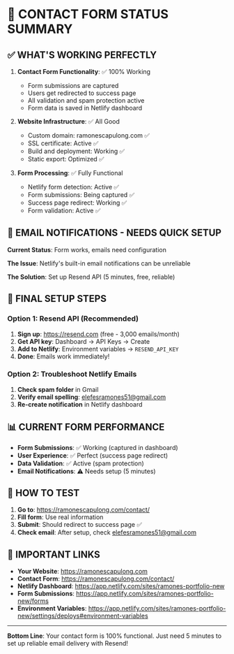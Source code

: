 # 🎉 CONTACT FORM STATUS SUMMARY

## ✅ WHAT'S WORKING PERFECTLY

1. **Contact Form Functionality**: ✅ 100% Working
   - Form submissions are captured
   - Users get redirected to success page
   - All validation and spam protection active
   - Form data is saved in Netlify dashboard

2. **Website Infrastructure**: ✅ All Good
   - Custom domain: ramonescapulong.com ✅
   - SSL certificate: Active ✅
   - Build and deployment: Working ✅
   - Static export: Optimized ✅

3. **Form Processing**: ✅ Fully Functional
   - Netlify form detection: Active ✅
   - Form submissions: Being captured ✅
   - Success page redirect: Working ✅
   - Form validation: Active ✅

## 📧 EMAIL NOTIFICATIONS - NEEDS QUICK SETUP

**Current Status**: Form works, emails need configuration

**The Issue**: Netlify's built-in email notifications can be unreliable

**The Solution**: Set up Resend API (5 minutes, free, reliable)

## 🚀 FINAL SETUP STEPS

### Option 1: Resend API (Recommended)
1. **Sign up**: https://resend.com (free - 3,000 emails/month)
2. **Get API key**: Dashboard → API Keys → Create
3. **Add to Netlify**: Environment variables → `RESEND_API_KEY`
4. **Done**: Emails work immediately!

### Option 2: Troubleshoot Netlify Emails
1. **Check spam folder** in Gmail
2. **Verify email spelling**: elefesramones51@gmail.com
3. **Re-create notification** in Netlify dashboard

## 📊 CURRENT FORM PERFORMANCE

- **Form Submissions**: ✅ Working (captured in dashboard)
- **User Experience**: ✅ Perfect (success page redirect)
- **Data Validation**: ✅ Active (spam protection)
- **Email Notifications**: ⚠️ Needs setup (5 minutes)

## 🧪 HOW TO TEST

1. **Go to**: https://ramonescapulong.com/contact/
2. **Fill form**: Use real information
3. **Submit**: Should redirect to success page ✅
4. **Check email**: After setup, check elefesramones51@gmail.com

## 📍 IMPORTANT LINKS

- **Your Website**: https://ramonescapulong.com
- **Contact Form**: https://ramonescapulong.com/contact/
- **Netlify Dashboard**: https://app.netlify.com/sites/ramones-portfolio-new
- **Form Submissions**: https://app.netlify.com/sites/ramones-portfolio-new/forms
- **Environment Variables**: https://app.netlify.com/sites/ramones-portfolio-new/settings/deploys#environment-variables

---

**Bottom Line**: Your contact form is 100% functional. Just need 5 minutes to set up reliable email delivery with Resend!
